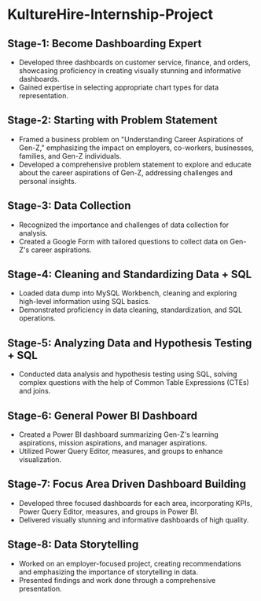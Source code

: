 # KultureHire-Internship-Project



## Stage-1: Become Dashboarding Expert

- Developed three dashboards on customer service, finance, and orders, showcasing proficiency in creating visually stunning and informative dashboards.
- Gained expertise in selecting appropriate chart types for data representation.

## Stage-2: Starting with Problem Statement

- Framed a business problem on "Understanding Career Aspirations of Gen-Z," emphasizing the impact on employers, co-workers, businesses, families, and Gen-Z individuals.
- Developed a comprehensive problem statement to explore and educate about the career aspirations of Gen-Z, addressing challenges and personal insights.

## Stage-3: Data Collection

- Recognized the importance and challenges of data collection for analysis.
- Created a Google Form with tailored questions to collect data on Gen-Z's career aspirations.

## Stage-4: Cleaning and Standardizing Data + SQL

- Loaded data dump into MySQL Workbench, cleaning and exploring high-level information using SQL basics.
- Demonstrated proficiency in data cleaning, standardization, and SQL operations.

## Stage-5: Analyzing Data and Hypothesis Testing + SQL

- Conducted data analysis and hypothesis testing using SQL, solving complex questions with the help of Common Table Expressions (CTEs) and joins.

## Stage-6: General Power BI Dashboard

- Created a Power BI dashboard summarizing Gen-Z's learning aspirations, mission aspirations, and manager aspirations.
- Utilized Power Query Editor, measures, and groups to enhance visualization.

## Stage-7: Focus Area Driven Dashboard Building

- Developed three focused dashboards for each area, incorporating KPIs, Power Query Editor, measures, and groups in Power BI.
- Delivered visually stunning and informative dashboards of high quality.

## Stage-8: Data Storytelling

- Worked on an employer-focused project, creating recommendations and emphasizing the importance of storytelling in data.
- Presented findings and work done through a comprehensive presentation.
